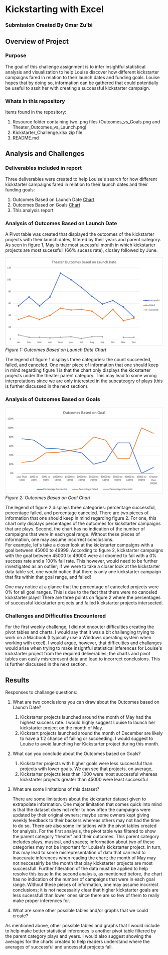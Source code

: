 # Kickstarting with Excel
### Submission Created By Omar Zu'bi

## Overview of Project

### Purpose

The goal of this challenge assignment is to infer insightful statistical analysis and visualization to help Louise discover how different kickstarter campaigns fared in relation to their launch dates and funding goals. Louise hopes that by doing so, information can be gathered that could potentially be useful to assit her with creating a successful kickstarter campaign. 

### Whats in this repository

Items found in the repository:
1) Resource folder containing two .png files (Outcomes_vs_Goals.png and Theater_Outcomes_vs_Launch.png)
2) Kickstarter_Challenge.xlsx.zip file
3) README.md

## Analysis and Challenges

### Deliverables included in report

Three deliverables were created to help Louise's search for how different kickstarter campaigns fared in relation to their launch dates and their funding goals: 
1) Outcomes Based on Launch Date [Chart](!https://github.com/DrZubi/kickstarter-analysis/blob/main/Resources/Theater_Outcomes_vs_Launch.png)
2) Outcomes Based on Goals [Chart](!https://github.com/DrZubi/kickstarter-analysis/blob/main/Resources/Outcomes_vs_Goals.png) 
3) This analysis report

### Analysis of Outcomes Based on Launch Date

A Pivot table was created that displayed the outcomes of the kickstarter projects with their launch dates, filtered by their years and parent category. As seen in figure 1, May is the most sucessful month in which kickstarter projects are most sucessfull (66% sucess rate), closley followed by June.  

![Figure1](https://github.com/DrZubi/kickstarter-analysis/blob/main/Resources/Theater_Outcomes_vs_Launch.png)
*Figure 1: Outcomes Based on Launch Date Chart*

The legend of figure 1 displays three categories: the count succeeded, failed, and canceled. One major piece of information that one should keep in mind regarding figure 1 is that the chart only displays the kickstarter projects under the theater parent category. This may lead to some wrong interpretations since we are only interested in the subcateogry of plays (this is further discussed in the next section). 



### Analysis of Outcomes Based on Goals
![Figure2](https://github.com/DrZubi/kickstarter-analysis/blob/main/Resources/Outcomes_vs_Goals.png)
*Figure 2: Outcomes Based on Goal Chart*

The legend of figure 2 displays three categories: percentage successful, percentage failed, and percentage canceled. There are two pieces of information that one should keep in mind regarding figure 2. For one, this chart only displays percentages of the outcomes for kickstarter campaigns that are plays. Second, the chart has no indication of the number of campaigns that were in each goal range. Without these pieces of information, one may assume incorrect conclusions.  
For example, let's take a closer look at the kickstarter campaigns with a goal between 45000 to 49999. According to figure 2, kickstarter campaigns with the goal between 45000 to 49000 were all doomed to fail with a 0% success rate and a 100% fail rate. This however, would need to be further investigated as an outlier; if we were to take a closer look at the kickstarter data table set, one would notice that there is only one kickstarter campaign that fits within that goal range, and failed!

One may notice at a glance that the percentage of canceled projects were 0% for all goal ranges. This is due to the fact that there were no canceled kickstarter plays! There are three points on figure 2 where the percentages of successful kickstarter projects and failed kickstarter projects intersected. 

### Challenges and Difficulties Encountered
For the first weekly challenge, I did not encouter difficulties creating the pivot tables and charts. I would say that it was a bit challenging trying to work on a Macbook (I typically use a Windows operating system when working with excel). I would argue, however, that difficulties and challanges would arise when trying to make insightful statistical inferences for Louise's kickstarter project from the required deliverables; the charts and pivot tables can easily misrepresent data and lead to incorrect conclusions. This is further discussed in the next section. 

## Results

Responses to challange questions:

1) What are two conclusions you can draw about the Outcomes based on Launch Date?
	1) Kickstarter projects launched around the month of May had the highest success rate. I would highly suggest Louise to launch her kickstarter project on the month of May.
	2) Kickstart projects launched around the month of December are likely to have a 1:2 chance of failing or succeeding. I would suggest to Louise to avoid launching her Kickstarter project during this month. 


2) What can you conclude about the Outcomes based on Goals?
	1) Kickstarter projects with higher goals were less successful than projects with lower goals. We can see that projects, on average, 
	2) Kickstarter projects less than 1000 were most successful whereas kickstarter projects greater than 45000 were least successful 


3) What are some limitations of this dataset?

	There are some limitations about the kickstarter dataset given to extrapolate information. One major limitation that comes quick into mind is that the dataset does not refer to how often the campaigns were updated by their original owners; maybe some owners kept giving weekly feedback to their backers whereas others may not had the time to do so.
	There are also some limitations with the pivot tables created for analysis. For the first analysis, the pivot table was filtered to show the parent category 'theater' and their outcomes. This parent category includes plays, musical, and spaces; imformation about two of these categories may not be important for Louise's kickstarter project. In turn, this may lead to some misrepresentation of data that can lead to inaccurate inferences when reading the chart; the month of May may not neccesairly be the month that play kickstarter projects are most successfull. Further filteration of the data must be applied to help resolve this issue
	In the second analysis, as mentioned before, the chart has no indication of the number of campaigns that were in each goal range. Without these pieces of information, one may assume incorrect conclusions; it is not necessairly clear that higher kickstarter goals are less sucessfull than lower ones since there are so few of them to really make proper inferences for. 



4) What are some other possible tables and/or graphs that we could create?

As mentioned above, other possible tables and graphs that I would include to help make better statistical inferences is another pivot table filtered by the parent category plays and years. I would also suggest showing the averages for the charts created to help readers understand where the averages of successful and uncesssful projcets fall. 







